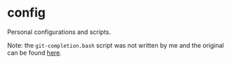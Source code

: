 # config
Personal configurations and scripts.

Note: the `git-completion.bash` script was not written by me and the original can be found [here](https://github.com/git/git/blob/master/contrib/completion/git-completion.bash).
